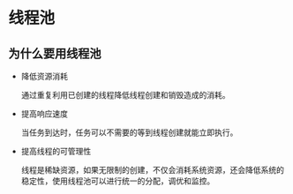 # 线程池

## 为什么要用线程池

* 降低资源消耗

  通过重复利用已创建的线程降低线程创建和销毁造成的消耗。

* 提高响应速度

  当任务到达时，任务可以不需要的等到线程创建就能立即执行。

* 提高线程的可管理性

  线程是稀缺资源，如果无限制的创建，不仅会消耗系统资源，还会降低系统的稳定性，使用线程池可以进行统一的分配，调优和监控。
